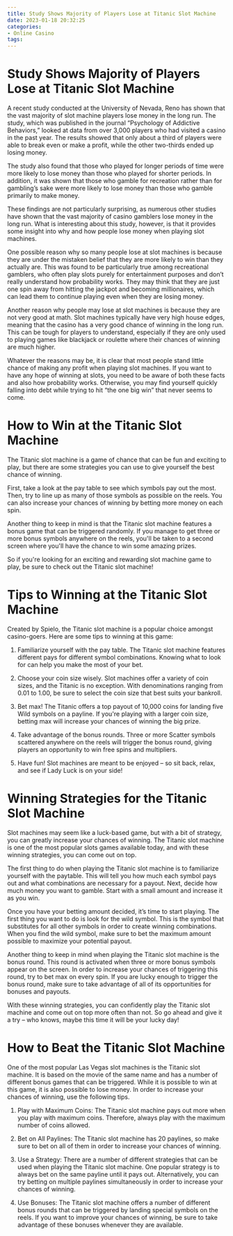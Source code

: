 ```yaml
---
title: Study Shows Majority of Players Lose at Titanic Slot Machine 
date: 2023-01-18 20:32:25
categories:
- Online Casino
tags:
---
```



#  Study Shows Majority of Players Lose at Titanic Slot Machine 

A recent study conducted at the University of Nevada, Reno has shown that the vast majority of slot machine players lose money in the long run. The study, which was published in the journal “Psychology of Addictive Behaviors,” looked at data from over 3,000 players who had visited a casino in the past year. The results showed that only about a third of players were able to break even or make a profit, while the other two-thirds ended up losing money.

The study also found that those who played for longer periods of time were more likely to lose money than those who played for shorter periods. In addition, it was shown that those who gamble for recreation rather than for gambling’s sake were more likely to lose money than those who gamble primarily to make money.

These findings are not particularly surprising, as numerous other studies have shown that the vast majority of casino gamblers lose money in the long run. What is interesting about this study, however, is that it provides some insight into why and how people lose money when playing slot machines.

One possible reason why so many people lose at slot machines is because they are under the mistaken belief that they are more likely to win than they actually are. This was found to be particularly true among recreational gamblers, who often play slots purely for entertainment purposes and don’t really understand how probability works. They may think that they are just one spin away from hitting the jackpot and becoming millionaires, which can lead them to continue playing even when they are losing money.

Another reason why people may lose at slot machines is because they are not very good at math. Slot machines typically have very high house edges, meaning that the casino has a very good chance of winning in the long run. This can be tough for players to understand, especially if they are only used to playing games like blackjack or roulette where their chances of winning are much higher.

Whatever the reasons may be, it is clear that most people stand little chance of making any profit when playing slot machines. If you want to have any hope of winning at slots, you need to be aware of both these facts and also how probability works. Otherwise, you may find yourself quickly falling into debt while trying to hit “the one big win” that never seems to come.

#  How to Win at the Titanic Slot Machine 

The Titanic slot machine is a game of chance that can be fun and exciting to play, but there are some strategies you can use to give yourself the best chance of winning. 

First, take a look at the pay table to see which symbols pay out the most. Then, try to line up as many of those symbols as possible on the reels. You can also increase your chances of winning by betting more money on each spin. 

Another thing to keep in mind is that the Titanic slot machine features a bonus game that can be triggered randomly. If you manage to get three or more bonus symbols anywhere on the reels, you'll be taken to a second screen where you'll have the chance to win some amazing prizes. 

So if you're looking for an exciting and rewarding slot machine game to play, be sure to check out the Titanic slot machine!

#  Tips to Winning at the Titanic Slot Machine 

Created by Spielo, the Titanic slot machine is a popular choice amongst casino-goers. Here are some tips to winning at this game:

1. Familiarize yourself with the pay table. The Titanic slot machine features different pays for different symbol combinations. Knowing what to look for can help you make the most of your bet.

2. Choose your coin size wisely. Slot machines offer a variety of coin sizes, and the Titanic is no exception. With denominations ranging from 0.01 to 1.00, be sure to select the coin size that best suits your bankroll.

3. Bet max! The Titanic offers a top payout of 10,000 coins for landing five Wild symbols on a payline. If you're playing with a larger coin size, betting max will increase your chances of winning the big prize.

4. Take advantage of the bonus rounds. Three or more Scatter symbols scattered anywhere on the reels will trigger the bonus round, giving players an opportunity to win free spins and multipliers.

5. Have fun! Slot machines are meant to be enjoyed – so sit back, relax, and see if Lady Luck is on your side!

#  Winning Strategies for the Titanic Slot Machine 

Slot machines may seem like a luck-based game, but with a bit of strategy, you can greatly increase your chances of winning. The Titanic slot machine is one of the most popular slots games available today, and with these winning strategies, you can come out on top.

The first thing to do when playing the Titanic slot machine is to familiarize yourself with the paytable. This will tell you how much each symbol pays out and what combinations are necessary for a payout. Next, decide how much money you want to gamble. Start with a small amount and increase it as you win.

Once you have your betting amount decided, it’s time to start playing. The first thing you want to do is look for the wild symbol. This is the symbol that substitutes for all other symbols in order to create winning combinations. When you find the wild symbol, make sure to bet the maximum amount possible to maximize your potential payout.

Another thing to keep in mind when playing the Titanic slot machine is the bonus round. This round is activated when three or more bonus symbols appear on the screen. In order to increase your chances of triggering this round, try to bet max on every spin. If you are lucky enough to trigger the bonus round, make sure to take advantage of all of its opportunities for bonuses and payouts.

With these winning strategies, you can confidently play the Titanic slot machine and come out on top more often than not. So go ahead and give it a try – who knows, maybe this time it will be your lucky day!

#  How to Beat the Titanic Slot Machine



One of the most popular Las Vegas slot machines is the Titanic slot machine. It is based on the movie of the same name and has a number of different bonus games that can be triggered. While it is possible to win at this game, it is also possible to lose money. In order to increase your chances of winning, use the following tips.

1. Play with Maximum Coins: The Titanic slot machine pays out more when you play with maximum coins. Therefore, always play with the maximum number of coins allowed.

2. Bet on All Paylines: The Titanic slot machine has 20 paylines, so make sure to bet on all of them in order to increase your chances of winning.

3. Use a Strategy: There are a number of different strategies that can be used when playing the Titanic slot machine. One popular strategy is to always bet on the same payline until it pays out. Alternatively, you can try betting on multiple paylines simultaneously in order to increase your chances of winning.

4. Use Bonuses: The Titanic slot machine offers a number of different bonus rounds that can be triggered by landing special symbols on the reels. If you want to improve your chances of winning, be sure to take advantage of these bonuses whenever they are available.